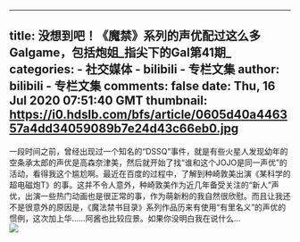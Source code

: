 
---
title: 没想到吧！《魔禁》系列的声优配过这么多Galgame，包括炮姐_指尖下的Gal第41期_
categories: 
    - 社交媒体
    - bilibili - 专栏文集
author: bilibili - 专栏文集
comments: false
date: Thu, 16 Jul 2020 07:51:40 GMT
thumbnail: https://i0.hdslb.com/bfs/article/0605d40a446357a4dd34059089b7e24d43c66eb0.jpg
---

<div>   
一段时间之前，曾经出现过一个知名的“DSSQ”事件，就是有些火星人发现幼年的空条承太郎的声优是高森奈津美，然后就开始了找“谁和这个JOJO是同一声优”的活动，看得我这个尴尬啊。最近在百度的过程中，了解到种崎敦美出演《某科学的超电磁炮T》的事。这并不令人意外，种崎敦美作为近几年备受关注的“新人”声优，出演一些热门动画也是很正常的事，作为萌新粉的我自然很欣慰。而且让我还不是很意外的原因是，《魔法禁书目录》系列作品历来有使用“有里名义”的声优的惯例，这次加上华……阿酱也比较应景。如果你没明白我在说什么…<br><img src="https://i0.hdslb.com/bfs/article/0605d40a446357a4dd34059089b7e24d43c66eb0.jpg" referrerpolicy="no-referrer">  
</div>
            